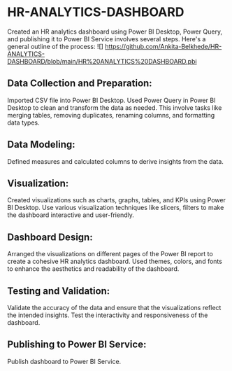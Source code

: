 # HR-ANALYTICS-DASHBOARD

Created an HR analytics dashboard using Power BI Desktop, Power Query, and publishing it to Power BI Service involves several steps. 
Here's a general outline of the process:
![] https://github.com/Ankita-Belkhede/HR-ANALYTICS-DASHBOARD/blob/main/HR%20ANALYTICS%20DASHBOARD.pbi
## Data Collection and Preparation:

Imported CSV file into Power BI Desktop.
Used Power Query in Power BI Desktop to clean and transform the data as needed. This involve tasks like merging tables, removing duplicates, renaming columns, and formatting data types.

## Data Modeling:

Defined measures and calculated columns to derive insights from the data.

## Visualization:

Created visualizations such as charts, graphs, tables, and KPIs using Power BI Desktop.
Use various visualization techniques like slicers, filters to make the dashboard interactive and user-friendly.

## Dashboard Design:

Arranged the visualizations on different pages of the Power BI report to create a cohesive HR analytics dashboard.
Used themes, colors, and fonts to enhance the aesthetics and readability of the dashboard.

## Testing and Validation:

Validate the accuracy of the data and ensure that the visualizations reflect the intended insights.
Test the interactivity and responsiveness of the dashboard.

## Publishing to Power BI Service:

Publish dashboard to Power BI Service.
